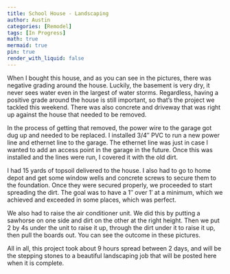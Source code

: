 ```yaml
---
title: School House - Landscaping
author: Austin
categories: [Remodel]
tags: [In Progress]
math: true
mermaid: true
pin: true
render_with_liquid: false
---
```


When I bought this house, and as you can see in the pictures, there was negative grading around the house. Luckily, the basement is very dry, it never sees water even in the largest of water storms. Regardless, having a positive grade around the house is still important, so that’s the project we tackled this weekend. There was also concrete and driveway that was right up against the house that needed to be removed.

In the process of getting that removed, the power wire to the garage got dug up and needed to be replaced. I installed 3/4″ PVC to run a new power line and ethernet line to the garage. The ethernet line was just in case I wanted to add an access point in the garage in the future. Once this was installed and the lines were run, I covered it with the old dirt.

I had 15 yards of topsoil delivered to the house. I also had to go to home depot and get some window wells and concrete screws to secure them to the foundation. Once they were secured properly, we proceeded to start spreading the dirt. The goal was to have a 1″ over 1′ at a minimum, which we achieved and exceeded in some places, which was perfect.

We also had to raise the air conditioner unit. We did this by putting a sawhorse on one side and dirt on the other at the right height. Then we put 2 by 4s under the unit to raise it up, through the dirt under it to raise it up, then pull the boards out. You can see the outcome in these pictures.

All in all, this project took about 9 hours spread between 2 days, and will be the stepping stones to a beautiful landscaping job that will be posted here when it is complete.
